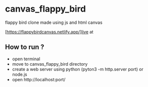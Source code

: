 # canvas_flappy_bird
flappy bird clone made using js and html canvas

[https://flappybirdcanvas.netlify.app/]live at 


## How to run ?
- open terminal
- move to canvas_flappy_bird directory
- create a web server using python (pyton3 -m http.server port) or node.js
- open http://localhost:port/
